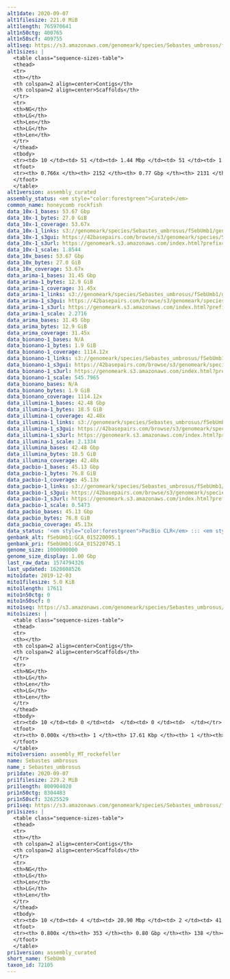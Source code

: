 ```yaml
---
alt1date: 2020-09-07
alt1filesize: 221.0 MiB
alt1length: 765970641
alt1n50ctg: 400765
alt1n50scf: 409755
alt1seq: https://s3.amazonaws.com/genomeark/species/Sebastes_umbrosus/fSebUmb1/assembly_curated/fSebUmb1.alt.cur.20200907.fasta.gz
alt1sizes: |
  <table class="sequence-sizes-table">
  <thead>
  <tr>
  <th></th>
  <th colspan=2 align=center>Contigs</th>
  <th colspan=2 align=center>Scaffolds</th>
  </tr>
  <tr>
  <th>NG</th>
  <th>LG</th>
  <th>Len</th>
  <th>LG</th>
  <th>Len</th>
  </tr>
  </thead>
  <tbody>
  <tr><td> 10 </td><td> 51 </td><td> 1.44 Mbp </td><td> 51 </td><td> 1.44 Mbp </td></tr>  <tr><td> 20 </td><td> 136 </td><td> 0.97 Mbp </td><td> 136 </td><td> 0.97 Mbp </td></tr>  <tr><td> 30 </td><td> 252 </td><td> 0.74 Mbp </td><td> 252 </td><td> 0.74 Mbp </td></tr>  <tr><td> 40 </td><td> 414 </td><td> 0.54 Mbp </td><td> 413 </td><td> 0.54 Mbp </td></tr>  <tr style="background-color:#cccccc;"><td> 50 </td><td> 626 </td><td> 400.77 Kbp </td><td> 624 </td><td> 409.76 Kbp </td></tr>  <tr><td> 60 </td><td> 920 </td><td> 280.66 Kbp </td><td> 915 </td><td> 282.70 Kbp </td></tr>  <tr><td> 70 </td><td> 1392 </td><td> 156.67 Kbp </td><td> 1384 </td><td> 157.87 Kbp </td></tr>  <tr><td> 80 </td><td> 0 </td><td>  </td><td> 0 </td><td>  </td></tr>  <tr><td> 90 </td><td> 0 </td><td>  </td><td> 0 </td><td>  </td></tr>  <tr><td> 100 </td><td> 0 </td><td>  </td><td> 0 </td><td>  </td></tr>  </tbody>
  <tfoot>
  <tr><th> 0.766x </th><th> 2152 </th><th> 0.77 Gbp </th><th> 2131 </th><th> 0.77 Gbp </th></tr>
  </tfoot>
  </table>
alt1version: assembly_curated
assembly_status: <em style="color:forestgreen">Curated</em>
common_name: honeycomb rockfish
data_10x-1_bases: 53.67 Gbp
data_10x-1_bytes: 27.0 GiB
data_10x-1_coverage: 53.67x
data_10x-1_links: s3://genomeark/species/Sebastes_umbrosus/fSebUmb1/genomic_data/10x/<br>
data_10x-1_s3gui: https://42basepairs.com/browse/s3/genomeark/species/Sebastes_umbrosus/fSebUmb1/genomic_data/10x/
data_10x-1_s3url: https://genomeark.s3.amazonaws.com/index.html?prefix=species/Sebastes_umbrosus/fSebUmb1/genomic_data/10x/
data_10x-1_scale: 1.8544
data_10x_bases: 53.67 Gbp
data_10x_bytes: 27.0 GiB
data_10x_coverage: 53.67x
data_arima-1_bases: 31.45 Gbp
data_arima-1_bytes: 12.9 GiB
data_arima-1_coverage: 31.45x
data_arima-1_links: s3://genomeark/species/Sebastes_umbrosus/fSebUmb1/genomic_data/arima/<br>
data_arima-1_s3gui: https://42basepairs.com/browse/s3/genomeark/species/Sebastes_umbrosus/fSebUmb1/genomic_data/arima/
data_arima-1_s3url: https://genomeark.s3.amazonaws.com/index.html?prefix=species/Sebastes_umbrosus/fSebUmb1/genomic_data/arima/
data_arima-1_scale: 2.2716
data_arima_bases: 31.45 Gbp
data_arima_bytes: 12.9 GiB
data_arima_coverage: 31.45x
data_bionano-1_bases: N/A
data_bionano-1_bytes: 1.9 GiB
data_bionano-1_coverage: 1114.12x
data_bionano-1_links: s3://genomeark/species/Sebastes_umbrosus/fSebUmb1/genomic_data/bionano/<br>
data_bionano-1_s3gui: https://42basepairs.com/browse/s3/genomeark/species/Sebastes_umbrosus/fSebUmb1/genomic_data/bionano/
data_bionano-1_s3url: https://genomeark.s3.amazonaws.com/index.html?prefix=species/Sebastes_umbrosus/fSebUmb1/genomic_data/bionano/
data_bionano-1_scale: 545.7965
data_bionano_bases: N/A
data_bionano_bytes: 1.9 GiB
data_bionano_coverage: 1114.12x
data_illumina-1_bases: 42.48 Gbp
data_illumina-1_bytes: 18.5 GiB
data_illumina-1_coverage: 42.48x
data_illumina-1_links: s3://genomeark/species/Sebastes_umbrosus/fSebUmb1/genomic_data/illumina/<br>
data_illumina-1_s3gui: https://42basepairs.com/browse/s3/genomeark/species/Sebastes_umbrosus/fSebUmb1/genomic_data/illumina/
data_illumina-1_s3url: https://genomeark.s3.amazonaws.com/index.html?prefix=species/Sebastes_umbrosus/fSebUmb1/genomic_data/illumina/
data_illumina-1_scale: 2.1334
data_illumina_bases: 42.48 Gbp
data_illumina_bytes: 18.5 GiB
data_illumina_coverage: 42.48x
data_pacbio-1_bases: 45.13 Gbp
data_pacbio-1_bytes: 76.8 GiB
data_pacbio-1_coverage: 45.13x
data_pacbio-1_links: s3://genomeark/species/Sebastes_umbrosus/fSebUmb1/genomic_data/pacbio/<br>
data_pacbio-1_s3gui: https://42basepairs.com/browse/s3/genomeark/species/Sebastes_umbrosus/fSebUmb1/genomic_data/pacbio/
data_pacbio-1_s3url: https://genomeark.s3.amazonaws.com/index.html?prefix=species/Sebastes_umbrosus/fSebUmb1/genomic_data/pacbio/
data_pacbio-1_scale: 0.5473
data_pacbio_bases: 45.13 Gbp
data_pacbio_bytes: 76.8 GiB
data_pacbio_coverage: 45.13x
data_status: '<em style="color:forestgreen">PacBio CLR</em> ::: <em style="color:forestgreen">10x</em> ::: <em style="color:forestgreen">Arima</em> ::: <em style="color:forestgreen">Illumina</em>'
genbank_alt: fSebUmb1:GCA_015220095.1
genbank_pri: fSebUmb1:GCA_015220745.1
genome_size: 1000000000
genome_size_display: 1.00 Gbp
last_raw_data: 1574794326
last_updated: 1628608526
mito1date: 2019-12-03
mito1filesize: 5.0 KiB
mito1length: 17611
mito1n50ctg: 0
mito1n50scf: 0
mito1seq: https://s3.amazonaws.com/genomeark/species/Sebastes_umbrosus/fSebUmb1/assembly_MT_rockefeller/fSebUmb1.MT.20191203.fasta.gz
mito1sizes: |
  <table class="sequence-sizes-table">
  <thead>
  <tr>
  <th></th>
  <th colspan=2 align=center>Contigs</th>
  <th colspan=2 align=center>Scaffolds</th>
  </tr>
  <tr>
  <th>NG</th>
  <th>LG</th>
  <th>Len</th>
  <th>LG</th>
  <th>Len</th>
  </tr>
  </thead>
  <tbody>
  <tr><td> 10 </td><td> 0 </td><td>  </td><td> 0 </td><td>  </td></tr>  <tr><td> 20 </td><td> 0 </td><td>  </td><td> 0 </td><td>  </td></tr>  <tr><td> 30 </td><td> 0 </td><td>  </td><td> 0 </td><td>  </td></tr>  <tr><td> 40 </td><td> 0 </td><td>  </td><td> 0 </td><td>  </td></tr>  <tr style="background-color:#cccccc;"><td> 50 </td><td> 0 </td><td style="background-color:#ff8888;">  </td><td> 0 </td><td style="background-color:#ff8888;">  </td></tr>  <tr><td> 60 </td><td> 0 </td><td>  </td><td> 0 </td><td>  </td></tr>  <tr><td> 70 </td><td> 0 </td><td>  </td><td> 0 </td><td>  </td></tr>  <tr><td> 80 </td><td> 0 </td><td>  </td><td> 0 </td><td>  </td></tr>  <tr><td> 90 </td><td> 0 </td><td>  </td><td> 0 </td><td>  </td></tr>  <tr><td> 100 </td><td> 0 </td><td>  </td><td> 0 </td><td>  </td></tr>  </tbody>
  <tfoot>
  <tr><th> 0.000x </th><th> 1 </th><th> 17.61 Kbp </th><th> 1 </th><th> 17.61 Kbp </th></tr>
  </tfoot>
  </table>
mito1version: assembly_MT_rockefeller
name: Sebastes umbrosus
name_: Sebastes_umbrosus
pri1date: 2020-09-07
pri1filesize: 229.2 MiB
pri1length: 800904020
pri1n50ctg: 8304483
pri1n50scf: 32625529
pri1seq: https://s3.amazonaws.com/genomeark/species/Sebastes_umbrosus/fSebUmb1/assembly_curated/fSebUmb1.pri.cur.20200907.fasta.gz
pri1sizes: |
  <table class="sequence-sizes-table">
  <thead>
  <tr>
  <th></th>
  <th colspan=2 align=center>Contigs</th>
  <th colspan=2 align=center>Scaffolds</th>
  </tr>
  <tr>
  <th>NG</th>
  <th>LG</th>
  <th>Len</th>
  <th>LG</th>
  <th>Len</th>
  </tr>
  </thead>
  <tbody>
  <tr><td> 10 </td><td> 4 </td><td> 20.90 Mbp </td><td> 2 </td><td> 41.17 Mbp </td></tr>  <tr><td> 20 </td><td> 9 </td><td> 18.80 Mbp </td><td> 4 </td><td> 38.61 Mbp </td></tr>  <tr><td> 30 </td><td> 15 </td><td> 15.67 Mbp </td><td> 7 </td><td> 36.01 Mbp </td></tr>  <tr><td> 40 </td><td> 23 </td><td> 11.45 Mbp </td><td> 10 </td><td> 34.91 Mbp </td></tr>  <tr style="background-color:#cccccc;"><td> 50 </td><td> 33 </td><td style="background-color:#88ff88;"> 8.30 Mbp </td><td> 13 </td><td style="background-color:#88ff88;"> 32.63 Mbp </td></tr>  <tr><td> 60 </td><td> 47 </td><td> 5.85 Mbp </td><td> 16 </td><td> 30.65 Mbp </td></tr>  <tr><td> 70 </td><td> 69 </td><td> 3.49 Mbp </td><td> 20 </td><td> 27.31 Mbp </td></tr>  <tr><td> 80 </td><td> 0 </td><td>  </td><td> 105 </td><td> 39.23 Kbp </td></tr>  <tr><td> 90 </td><td> 0 </td><td>  </td><td> 0 </td><td>  </td></tr>  <tr><td> 100 </td><td> 0 </td><td>  </td><td> 0 </td><td>  </td></tr>  </tbody>
  <tfoot>
  <tr><th> 0.800x </th><th> 353 </th><th> 0.80 Gbp </th><th> 138 </th><th> 0.80 Gbp </th></tr>
  </tfoot>
  </table>
pri1version: assembly_curated
short_name: fSebUmb
taxon_id: 72105
---
```

